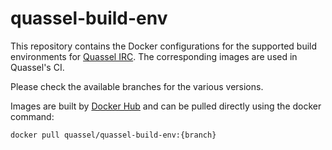 # quassel-build-env

This repository contains the Docker configurations for the supported build
environments for [Quassel IRC][web-quassel]. The corresponding images are
used in Quassel's CI.

Please check the available branches for the various versions.

Images are built by [Docker Hub][web-dockerhub] and can be pulled directly
using the docker command:

`docker pull quassel/quassel-build-env:{branch}`

[web-quassel]: https://quassel-irc.org/
[web-dockerhub]: https://hub.docker.com/r/quassel/quassel-build-env/
